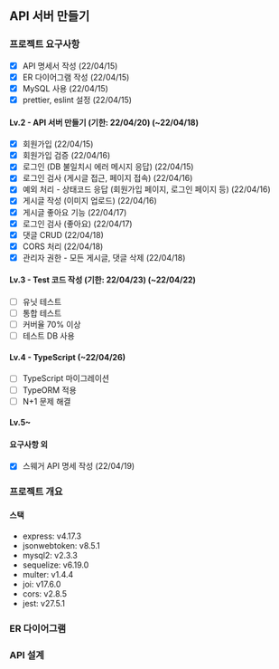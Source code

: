 ## API 서버 만들기

### 프로젝트 요구사항
- [x] API 명세서 작성 (22/04/15)
- [x] ER 다이어그램 작성 (22/04/15)
- [x] MySQL 사용 (22/04/15)
- [x] prettier, eslint 설정 (22/04/15)
#### Lv.2 - API 서버 만들기 (기한: 22/04/20) (~22/04/18)
- [x] 회원가입 (22/04/15)
- [x] 회원가입 검증 (22/04/16)
- [x] 로그인 (DB 불일치시 에러 메시지 응답) (22/04/15)
- [x] 로그인 검사 (게시글 접근, 페이지 접속) (22/04/16)
- [x] 예외 처리 - 상태코드 응답 (회원가입 페이지, 로그인 페이지 등) (22/04/16)
- [x] 게시글 작성 (이미지 업로드) (22/04/16)
- [x] 게시글 좋아요 기능 (22/04/17)
- [x] 로그인 검사 (좋아요) (22/04/17)
- [x] 댓글 CRUD (22/04/18)
- [x] CORS 처리 (22/04/18)
- [x] 관리자 권한 - 모든 게시글, 댓글 삭제 (22/04/18)
#### Lv.3 - Test 코드 작성 (기한: 22/04/23) (~22/04/22)
- [ ] 유닛 테스트
- [ ] 통합 테스트
- [ ] 커버율 70% 이상
- [ ] 테스트 DB 사용
#### Lv.4 - TypeScript (~22/04/26)
- [ ] TypeScript 마이그레이션
- [ ] TypeORM 적용
- [ ] N+1 문제 해결
#### Lv.5~

#### 요구사항 외
- [x] 스웨거 API 명세 작성 (22/04/19)

### 프로젝트 개요
#### 스택 
- express: v4.17.3   
- jsonwebtoken: v8.5.1   
- mysql2: v2.3.3
- sequelize: v6.19.0    
- multer: v1.4.4
- joi: v17.6.0
- cors: v2.8.5
- jest: v27.5.1

### ER 다이어그램

### API 설계
